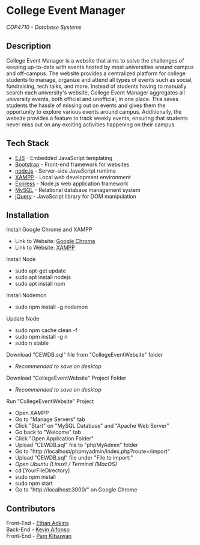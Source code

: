 # College Event Manager
*COP4710 - Database Systems*

## Description
College Event Manager is a website that aims to solve the challenges of keeping up-to-date with events hosted by most universities around campus and off-campus. The website provides a centralized platform for college students to manage, organize and attend all types of events such as social, fundraising, tech talks, and more. Instead of students having to manually search each university's website, College Event Manager aggregates all university events, both official and unofficial, in one place. This saves students the hassle of missing out on events and gives them the opportunity to explore various events around campus. Additionally, the website provides a feature to track weekly events, ensuring that students never miss out on any exciting activities happening on their campus.

## Tech Stack
- [EJS](https://ejs.co/) - Embedded JavaScript templating
- [Bootstrap](http://github.com/twbs/bootstrap/) - Front-end framework for websites
- [node.js](https://nodejs.org/en/) - Server-side JavaScript runtime
- [XAMPP](https://www.apachefriends.org/) - Local web development environment
- [Express](http://expressjs.com) - Node.js web application framework
- [MySQL](http://mysql.com/) - Relational database management system
- [jQuery](http://jquery.com) - JavaScript library for DOM manipulation

## Installation
Install Google Chrome and XAMPP
- Link to Website: [Google Chrome](https://www.google.com/chrome/dr/download/)
- Link to Website: [XAMPP](https://sourceforge.net/projects/xampp/)

Install Node
- sudo apt-get update
- sudo apt install nodejs
- sudo apt install npm

Install Nodemon
- sudo npm install -g nodemon

Update Node
- sudo npm cache clean -f
- sudo npm install -g n
- sudo n stable

Download "CEWDB.sql" file from "CollegeEventWebsite" folder
- *Recommended to save on desktop*

Download "CollegeEventWebsite" Project Folder
- *Recommended to save on desktop*

Run "CollegeEventWebsite" Project
- Open XAMPP
- Go to "Manage Servers" tab
- Click "Start" on "MySQL Database" and "Apache Web Server"
- Go back to "Welcome" tab
- Click "Open Application Folder"
- Upload "CEWDB.sql" file to "phpMyAdmin" folder
- Go to "http://localhost/phpmyadmin/index.php?route=/import"
- Upload "CEWDB.sql" file under "File to import:"
- *Open Ubuntu (Linux) / Terminal (MacOS)*
- cd [YourFileDirectory]
- sudo npm install
- sudo npm start
- Go to "http://localhost:3000/" on Google Chrome

## Contributors
Front-End - [Ethan Adkins](https://github.com/EthanAdkins)
<br> Back-End - [Kevin Alfonso](https://github.com/Kooven47)
<br> Front-End - [Pam Kitsuwan](https://github.com/sspamss)
